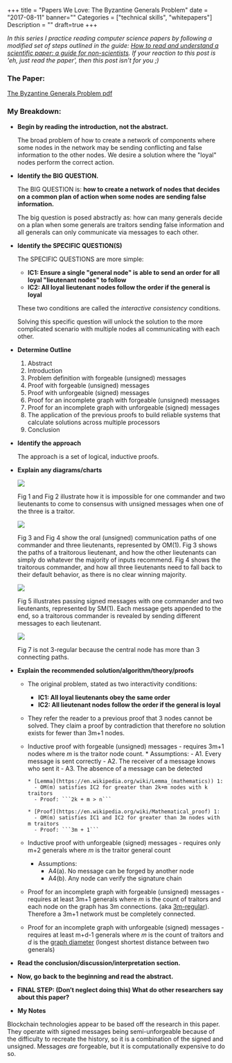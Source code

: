 +++
title = "Papers We Love: The Byzantine Generals Problem"
date = "2017-08-11"
banner=""
Categories = ["technical skills", "whitepapers"]
Description = ""
draft=true
+++

*In this series I practice reading computer science papers by following a modified set of
steps outlined in the guide:
[How to read and understand a scientific paper: a guide for non-scientists](https://violentmetaphors.com/2013/08/25/how-to-read-and-understand-a-scientific-paper-2/).
If your reaction to this post is 'eh, just read the paper', then this post isn't
for you ;)*

### The Paper:
[The Byzantine Generals Problem pdf](http://www.andrew.cmu.edu/course/15-749/READINGS/required/resilience/lamport82.pdf)

### My Breakdown:
* **Begin by reading the introduction, not the abstract.**

    The broad problem of how to create a network of components where some nodes
    in the network may be sending conflicting and false information to the other
    nodes. We desire a solution where the "loyal" nodes perform the correct
    action.

* **Identify the BIG QUESTION.**

    The BIG QUESTION is: **how to create a network of nodes that decides on a
    common plan of action when some nodes are sending false information.**
    
    The big question is posed abstractly as: how can many generals decide on a
    plan when some generals are traitors sending false information and all
    generals can only communicate via messages to each other.
    
* **Identify the SPECIFIC QUESTION(S)**

    The SPECIFIC QUESTIONS are more simple: 
    - **IC1: Ensure a single "general node" is able to send an order for all
    loyal "lieutenant nodes" to follow**
    - **IC2: All loyal lieutenant nodes follow the order if the general is loyal**
    
    These two conditions are called the _interactive consistency_ conditions.
    
    Solving this specific question will unlock the solution to the more
    complicated scenario with multiple nodes all communicating with each other.

* **Determine Outline**
    1. Abstract
    1. Introduction
    1. Problem definition with forgeable (unsigned) messages
    1. Proof with forgeable (unsigned) messages
    1. Proof with unforgeable (signed) messages
    1. Proof for an incomplete graph with forgeable (unsigned) messages
    1. Proof for an incomplete graph with unforgeable (signed) messages
    1. The application of the previous proofs to build reliable systems that
       calculate solutions across multiple processors
    1. Conclusion

* **Identify the approach**

    The approach is a set of logical, inductive proofs.

* **Explain any diagrams/charts**

    <img src="/images/generalsfig1fig2.png"></img>

    Fig 1 and Fig 2 illustrate how it is impossible for one commander and two
    lieutenants to come to consensus with unsigned messages when one of the
    three is a traitor. 
    

    <img src="/images/generalsfig3fig4.png"></img>

    Fig 3 and Fig 4 show the oral (unsigned) communication paths of one
    commander and three lieutenants, represented by OM(1). Fig 3 shows the paths
    of a traitorous lieutenant, and how the other lieutenants can simply do
    whatever the majority of inputs recommend. Fig 4 shows the traitorous
    commander, and how all three lieutenants need to fall back to their default
    behavior, as there is no clear winning majority.

    <img src="/images/generalsfig5.png"></img>

    Fig 5 illustrates passing signed messages with one commander and two
    lieutenants, represented by SM(1). Each message gets appended to the end, so
    a traitorous commander is revealed by sending different messages to each
    lieutenant.

    <img src="/images/generalsfig6fig7.png"></img>
    
    Fig 7 is not 3-regular because the central node has more than 3 connecting
    paths.

* **Explain the recommended solution/algorithm/theory/proofs**
    * The original problem, stated as two interactivity conditions:
      - **IC1: All loyal lieutenants obey the same order**
      - **IC2: All lieutenant nodes follow the order if the general is loyal**

    * They refer the reader to a previous proof that 3 nodes cannot be solved.
      They claim a proof by contradiction that therefore no solution exists for
      fewer than 3m+1 nodes.
    
    * Inductive proof with forgeable (unsigned) messages - requires 3m+1 nodes
      where *m* is the traitor node count. 
          * Assumptions:
            - A1. Every message is sent correctly
            - A2. The receiver of a message knows who sent it
            - A3. The absence of a message can be detected
      
          * [Lemma](https://en.wikipedia.org/wiki/Lemma_(mathematics)) 1:
            - OM(m) satisfies IC2 for greater than 2k+m nodes with k traitors
            - Proof: ```2k + m > n```

          * [Proof](https://en.wikipedia.org/wiki/Mathematical_proof) 1:
            - OM(m) satisfies IC1 and IC2 for greater than 3m nodes with m traitors
            - Proof: ```3m + 1```

    *  Inductive proof with unforgeable (signed) messages - requires only m+2
       generals where *m* is the traitor general count
          * Assumptions:
            - A4(a). No message can be forged by another node
            - A4(b). Any node can verify the signature chain

    *  Proof for an incomplete graph with forgeable (unsigned) messages -
       requires at least 3m+1 generals where *m* is the count of traitors and
       each node on the graph has 3m connections. (aka
       [3m-regular](https://en.wikipedia.org/wiki/Regular_graph)). Therefore a
       3m+1 network must be completely connected.
    *  Proof for an incomplete graph with unforgeable (signed) messages -
       requires at least m+d-1 generals where *m* is the count of traitors and
       *d* is the
       [graph diameter](https://en.wikipedia.org/wiki/Distance_(graph_theory))
       (longest shortest distance between two generals)

* **Read the conclusion/discussion/interpretation section.**

* **Now, go back to the beginning and read the abstract.**

* **FINAL STEP: (Don’t neglect doing this) What do other researchers say about this paper?**

* **My Notes**

Blockchain technologies appear to be based off the research in this paper. They
operate with signed messages being semi-unforgeable because of the difficulty to
recreate the history, so it is a combination of the signed and unsigned.
Messages _are_ forgeable, but it is computationally expensive to do so.

